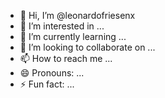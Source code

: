 - 👋 Hi, I’m @leonardofriesenx
- 👀 I’m interested in ...
- 🌱 I’m currently learning ...
- 💞️ I’m looking to collaborate on ...
- 📫 How to reach me ...
- 😄 Pronouns: ...
- ⚡ Fun fact: ...

<!---
leonardofriesenx/leonardofriesenx is a ✨ special ✨ repository because its `README.md` (this file) appears on your GitHub profile.
You can click the Preview link to take a look at your changes.
--->
